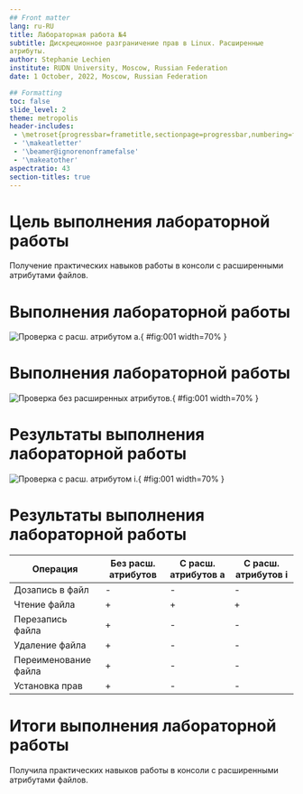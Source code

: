 ```yaml
---
## Front matter
lang: ru-RU
title: Лабораторная работа №4
subtitle: Дискреционное разграничение прав в Linux. Расширенные
атрибуты.
author: Stephanie Lechien
institute: RUDN University, Moscow, Russian Federation
date: 1 October, 2022, Moscow, Russian Federation

## Formatting
toc: false
slide_level: 2
theme: metropolis
header-includes: 
 - \metroset{progressbar=frametitle,sectionpage=progressbar,numbering=fraction}
 - '\makeatletter'
 - '\beamer@ignorenonframefalse'
 - '\makeatother'
aspectratio: 43
section-titles: true
---
```


# Цель выполнения лабораторной работы

Получение практических навыков работы в консоли с расширенными
атрибутами файлов.

# Выполнения лабораторной работы

![Проверка с расш. атрибутом a.](image5.png){ #fig:001 width=70% }

# Выполнения лабораторной работы

![Проверка без расширенных атрибутов.](image3.png){ #fig:001 width=70% }

# Результаты выполнения лабораторной работы

![Проверка с расш. атрибутом i.](image4.png){ #fig:001 width=70% }

# Результаты выполнения лабораторной работы

| Операция               | Без расш. атрибутов                | С расш. атрибутов а       | С расш. атрибутов i     | 
| -----------------------| -----------------------------------| --------------------------|-------------------------|
| Дозапись в файл        | -                                  | -                         | -                       |
| Чтение файла           | +                                  | +                         | +                       |
| Перезапись файла       | +                                  | -                         | -                       |           
| Удаление файла         | +                                  | -                         | -                       | 
| Переименование файла   | +                                  | -                         | -                       |
| Установка прав         | +                                  | -                         | -                       |          

# Итоги выполнения лабораторной работы

Получила практических навыков работы в консоли с расширенными
атрибутами файлов.
